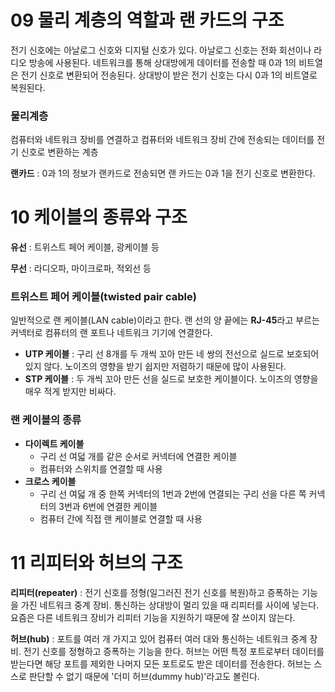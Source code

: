 # 09 물리 계층의 역할과 랜 카드의 구조

전기 신호에는 아날로그 신호와 디지털 신호가 있다. 아날로그 신호는 전화 회선이나 라디오 방송에 사용된다. 네트워크를 통해 상대방에게 데이터를 전송할 때 0과 1의 비트열은 전기 신호로 변환되어 전송된다. 상대방이 받은 전기 신호는 다시 0과 1의 비트열로 복원된다.

### 물리계층

컴퓨터와 네트워크 장비를 연결하고 컴퓨터와 네트워크 장비 간에 전송되는 데이터를 전기 신호로 변환하는 계층

**랜카드** : 0과 1의 정보가 랜카드로 전송되면 랜 카드는 0과 1을 전기 신호로 변환한다.

# 10 케이블의 종류와 구조

**유선** : 트위스트 페어 케이블, 광케이블 등

**무선** : 라디오파, 마이크로파, 적외선 등

### 트위스트 페어 케이블(twisted pair cable)

일반적으로 랜 케이블(LAN cable)이라고 한다. 랜 선의 양 끝에는 **RJ-45**라고 부르는 커넥터로 컴퓨터의 랜 포트나 네트워크 기기에 연결한다.

- **UTP 케이블** : 구리 선 8개를 두 개씩 꼬아 만든 네 쌍의 전선으로 실드로 보호되어 있지 않다. 노이즈의 영향을 받기 쉽지만 저렴하기 때문에 많이 사용된다.
- **STP 케이블** : 두 개씩 꼬아 만든 선을 실드로 보호한 케이블이다. 노이즈의 영향을 매우 적게 받지만 비싸다.

### 랜 케이블의 종류

- **다이렉트 케이블**
    - 구리 선 여덟 개를 같은 순서로 커넥터에 연결한 케이블
    - 컴퓨터와 스위치를 연결할 때 사용
- **크로스 케이블**
    - 구리 선 여덟 개 중 한쪽 커넥터의 1번과 2번에 연결되는 구리 선을 다른 쪽 커넥터의 3번과 6번에 연결한 케이블
    - 컴퓨터 간에 직접 랜 케이블로 연결할 때 사용

# 11 리피터와 허브의 구조

**리피터(repeater)** : 전기 신호를 정형(일그러진 전기 신호를 복원)하고 증폭하는 기능을 가진 네트워크 중계 장비. 통신하는 상대방이 멀리 있을 때 리피터를 사이에 넣는다. 요즘은 다른 네트워크 장비가 리피터 기능을 지원하기 때문에 잘 쓰이지 않는다.

**허브(hub)** : 포트를 여러 개 가지고 있어 컴퓨터 여러 대와 통신하는 네트워크 중계 장비. 전기 신호를 정형하고 증폭하는 기능을 한다. 허브는 어떤 특정 포트로부터 데이터를 받는다면 해당 포트를 제외한 나머지 모든 포트로도 받은 데이터를 전송한다. 허브는 스스로 판단할 수 없기 때문에 '더미 허브(dummy hub)'라고도 볼린다.
